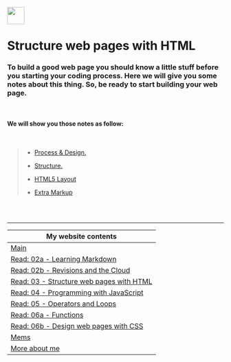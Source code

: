 <img src="https://www.oxfordwebstudio.com/user/pages/06.da-li-znate/sta-je-html/sta-je-html.jpg" align="left" style="height: 40px"/>
<br>
<br>

# Structure web pages with HTML
### To build a good web page you should know a little stuff before you starting your coding process. Here we will give you some notes about this thing. So, be ready to start building your web page.
<br>

#### We will show you those notes as follow: 
<br>

> * [Process & Design.](ch18.md)
> - [Structure.](ch1.md)
> + [HTML5 Layout](ch17.md)
> * [Extra Markup](ch5.md)
<br>

<br>

---


My website contents|
------------ | 
[Main](https://shadykh.github.io/reading-notes/) | 
[Read: 02a - Learning Markdown](./Read-02a) |
[Read: 02b - Revisions and the Cloud](./Read-02b) |
[Read: 03 - Structure web pages with HTML](Read-03) |
[Read: 04 - Programming with JavaScript](Read-04) |
[Read: 05 - Operators and Loops](Read-05) |
[Read: 06a - Functions](Read-06a) |
[Read: 06b - Design web pages with CSS](Read-06b) |
[Mems](./mems) |
[More about me](./aboutme) | 



<br>